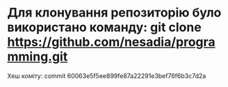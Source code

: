 # Для клонування репозиторію було використано команду: git clone https://github.com/nesadia/programming.git
Хеш коміту: commit 60063e5f5ee899fe87a22291e3bef76f6b3c7d2a